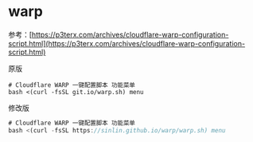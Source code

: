 # warp
参考：[https://p3terx.com/archives/cloudflare-warp-configuration-script.html](https://p3terx.com/archives/cloudflare-warp-configuration-script.html)

原版
```
# Cloudflare WARP 一键配置脚本 功能菜单
bash <(curl -fsSL git.io/warp.sh) menu
```

修改版
```javascript
# Cloudflare WARP 一键配置脚本 功能菜单
bash <(curl -fsSL https://sinlin.github.io/warp/warp.sh) menu
```

